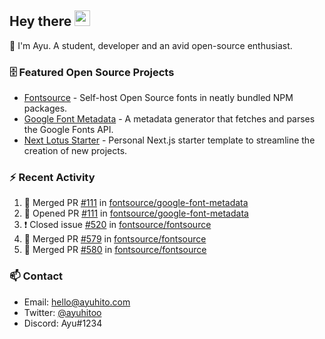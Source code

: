 ## Hey there <img src="https://media.giphy.com/media/hvRJCLFzcasrR4ia7z/giphy.gif" width="25" height="25">

📝 I'm Ayu. A student, developer and an avid open-source enthusiast.

### 🗄 Featured Open Source Projects

- [Fontsource](https://github.com/fontsource/fontsource) - Self-host Open Source fonts in neatly bundled NPM packages.
- [Google Font Metadata](https://github.com/fontsource/google-font-metadata) - A metadata generator that fetches and parses the Google Fonts API.
- [Next Lotus Starter](https://github.com/DecliningLotus/next-lotus-starter) - Personal Next.js starter template to streamline the creation of new projects.

### ⚡ Recent Activity

<!--START_SECTION:activity-->

1. 🎉 Merged PR [#111](https://github.com/fontsource/google-font-metadata/pull/111) in [fontsource/google-font-metadata](https://github.com/fontsource/google-font-metadata)
2. 💪 Opened PR [#111](https://github.com/fontsource/google-font-metadata/pull/111) in [fontsource/google-font-metadata](https://github.com/fontsource/google-font-metadata)
3. ❗️ Closed issue [#520](https://github.com/fontsource/fontsource/issues/520) in [fontsource/fontsource](https://github.com/fontsource/fontsource)
4. 🎉 Merged PR [#579](https://github.com/fontsource/fontsource/pull/579) in [fontsource/fontsource](https://github.com/fontsource/fontsource)
5. 🎉 Merged PR [#580](https://github.com/fontsource/fontsource/pull/580) in [fontsource/fontsource](https://github.com/fontsource/fontsource)
<!--END_SECTION:activity-->

### 📫 Contact

- Email: hello@ayuhito.com
- Twitter: [@ayuhitoo](https://twitter.com/ayuhitoo)
- Discord: Ayu#1234
